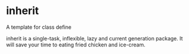 # inherit
A template for class define


inherit is a single-task, inflexible, lazy and current generation package.
It will save your time to eating fried chicken and ice-cream.
